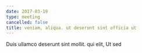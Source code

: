 ```yaml
---
date: 2017-03-19
type: meeting
cancelled: false
title: veniam, aliqua. ut deserunt sint officia ut
---
```

Duis ullamco deserunt sint mollit. qui elit, Ut sed